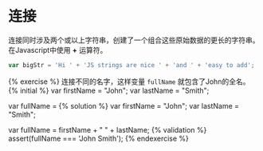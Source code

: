 # 连接

连接同时涉及两个或以上字符串，创建了一个组合这些原始数据的更长的字符串。在Javascript中使用 **+** 运算符。	

```js
var bigStr = 'Hi ' + 'JS strings are nice ' + 'and ' + 'easy to add';
```

{% exercise %}
连接不同的名字，这样变量 `fullName` 就包含了John的全名。
{% initial %}
var firstName = "John";
var lastName = "Smith";

var fullName =
{% solution %}
var firstName = "John";
var lastName = "Smith";

var fullName = firstName + " " + lastName;
{% validation %}
assert(fullName === 'John Smith');
{% endexercise %}
